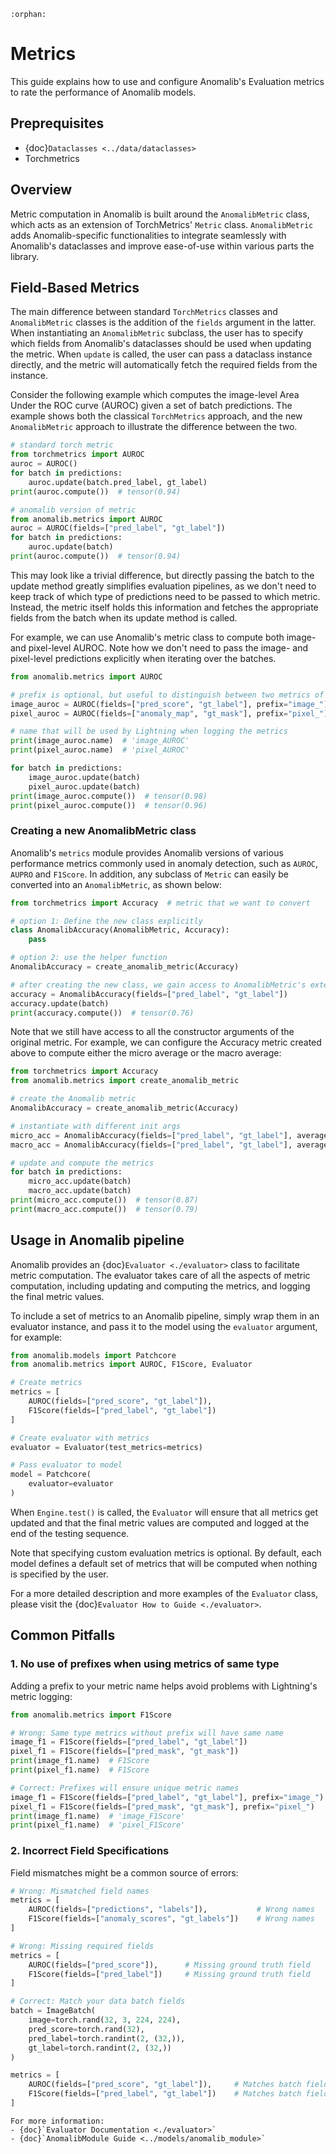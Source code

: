```{eval-rst}
:orphan:
```

# Metrics

This guide explains how to use and configure Anomalib's Evaluation metrics to rate the performance of Anomalib models.

## Preprequisites

- {doc}`Dataclasses <../data/dataclasses>`
- Torchmetrics

## Overview

Metric computation in Anomalib is built around the `AnomalibMetric` class, which acts as an extension of TorchMetrics' `Metric` class. `AnomalibMetric` adds Anomalib-specific functionalities to integrate seamlessly with Anomalib's dataclasses and improve ease-of-use within various parts the library.

## Field-Based Metrics

The main difference between standard `TorchMetrics` classes and `AnomalibMetric` classes is the addition of the `fields` argument in the latter. When instantiating an `AnomalibMetric` subclass, the user has to specify which fields from Anomalib's dataclasses should be used when updating the metric. When `update` is called, the user can pass a dataclass instance directly, and the metric will automatically fetch the required fields from the instance.

Consider the following example which computes the image-level Area Under the ROC curve (AUROC) given a set of batch predictions. The example shows both the classical `TorchMetrics` approach, and the new `AnomalibMetric` approach to illustrate the difference between the two.

```python
# standard torch metric
from torchmetrics import AUROC
auroc = AUROC()
for batch in predictions:
    auroc.update(batch.pred_label, gt_label)
print(auroc.compute())  # tensor(0.94)

# anomalib version of metric
from anomalib.metrics import AUROC
auroc = AUROC(fields=["pred_label", "gt_label"])
for batch in predictions:
    auroc.update(batch)
print(auroc.compute())  # tensor(0.94)
```

This may look like a trivial difference, but directly passing the batch to the update method greatly simplifies evaluation pipelines, as we don't need to keep track of which type of predictions need to be passed to which metric. Instead, the metric itself holds this information and fetches the appropriate fields from the batch when its update method is called.

For example, we can use Anomalib's metric class to compute both image- and pixel-level AUROC. Note how we don't need to pass the image- and pixel-level predictions explicitly when iterating over the batches.

```python
from anomalib.metrics import AUROC

# prefix is optional, but useful to distinguish between two metrics of the same type
image_auroc = AUROC(fields=["pred_score", "gt_label"], prefix="image_")
pixel_auroc = AUROC(fields=["anomaly_map", "gt_mask"], prefix="pixel_")

# name that will be used by Lightning when logging the metrics
print(image_auroc.name)  # 'image_AUROC'
print(pixel_auroc.name)  # 'pixel_AUROC'

for batch in predictions:
    image_auroc.update(batch)
    pixel_auroc.update(batch)
print(image_auroc.compute())  # tensor(0.98)
print(pixel_auroc.compute())  # tensor(0.96)
```

### Creating a new AnomalibMetric class

Anomalib's `metrics` module provides Anomalib versions of various performance metrics commonly used in anomaly detection, such as `AUROC`, `AUPRO` and `F1Score`. In addition, any subclass of `Metric` can easily be converted into an `AnomalibMetric`, as shown below:

```python
from torchmetrics import Accuracy  # metric that we want to convert

# option 1: Define the new class explicitly
class AnomalibAccuracy(AnomalibMetric, Accuracy):
    pass

# option 2: use the helper function
AnomalibAccuracy = create_anomalib_metric(Accuracy)

# after creating the new class, we gain access to AnomalibMetric's extended functinality
accuracy = AnomalibAccuracy(fields=["pred_label", "gt_label"])
accuracy.update(batch)
print(accuracy.compute())  # tensor(0.76)
```

Note that we still have access to all the constructor arguments of the original metric. For example, we can configure the Accuracy metric created above to compute either the micro average or the macro average:

```python
from torchmetrics import Accuracy
from anomalib.metrics import create_anomalib_metric

# create the Anomalib metric
AnomalibAccuracy = create_anomalib_metric(Accuracy)

# instantiate with different init args
micro_acc = AnomalibAccuracy(fields=["pred_label", "gt_label"], average="micro")
macro_acc = AnomalibAccuracy(fields=["pred_label", "gt_label"], average="macro")

# update and compute the metrics
for batch in predictions:
    micro_acc.update(batch)
    macro_acc.update(batch)
print(micro_acc.compute())  # tensor(0.87)
print(macro_acc.compute())  # tensor(0.79)
```

## Usage in Anomalib pipeline

Anomalib provides an {doc}`Evaluator <./evaluator>` class to facilitate metric computation. The evaluator takes care of all the aspects of metric computation, including updating and computing the metrics, and logging the final metric values.

To include a set of metrics to an Anomalib pipeline, simply wrap them in an evaluator instance, and pass it to the model using the `evaluator` argument, for example:

```python
from anomalib.models import Patchcore
from anomalib.metrics import AUROC, F1Score, Evaluator

# Create metrics
metrics = [
    AUROC(fields=["pred_score", "gt_label"]),
    F1Score(fields=["pred_label", "gt_label"])
]

# Create evaluator with metrics
evaluator = Evaluator(test_metrics=metrics)

# Pass evaluator to model
model = Patchcore(
    evaluator=evaluator
)
```

When `Engine.test()` is called, the `Evaluator` will ensure that all metrics get updated and that the final metric values are computed and logged at the end of the testing sequence.

Note that specifying custom evaluation metrics is optional. By default, each model defines a default set of metrics that will be computed when nothing is specified by the user.

For a more detailed description and more examples of the `Evaluator` class, please visit the {doc}`Evaluator How to Guide <./evaluator>`.

## Common Pitfalls

### 1. No use of prefixes when using metrics of same type

Adding a prefix to your metric name helps avoid problems with Lightning's metric logging:

```python
from anomalib.metrics import F1Score

# Wrong: Same type metrics without prefix will have same name
image_f1 = F1Score(fields=["pred_label", "gt_label"])
pixel_f1 = F1Score(fields=["pred_mask", "gt_mask"])
print(image_f1.name)  # F1Score
print(pixel_f1.name)  # F1Score

# Correct: Prefixes will ensure unique metric names
image_f1 = F1Score(fields=["pred_label", "gt_label"], prefix="image_")
pixel_f1 = F1Score(fields=["pred_mask", "gt_mask"], prefix="pixel_")
print(image_f1.name)  # 'image_F1Score'
print(pixel_f1.name)  # 'pixel_F1Score'
```

### 2. Incorrect Field Specifications

Field mismatches might be a common source of errors:

```python
# Wrong: Mismatched field names
metrics = [
    AUROC(fields=["predictions", "labels"]),           # Wrong names
    F1Score(fields=["anomaly_scores", "gt_labels"])    # Wrong names
]

# Wrong: Missing required fields
metrics = [
    AUROC(fields=["pred_score"]),      # Missing ground truth field
    F1Score(fields=["pred_label"])     # Missing ground truth field
]

# Correct: Match your data batch fields
batch = ImageBatch(
    image=torch.rand(32, 3, 224, 224),
    pred_score=torch.rand(32),
    pred_label=torch.randint(2, (32,)),
    gt_label=torch.randint(2, (32,))
)

metrics = [
    AUROC(fields=["pred_score", "gt_label"]),     # Matches batch fields
    F1Score(fields=["pred_label", "gt_label"])    # Matches batch fields
]
```

```{seealso}
For more information:
- {doc}`Evaluator Documentation <./evaluator>`
- {doc}`AnomalibModule Guide <../models/anomalib_module>`
```
